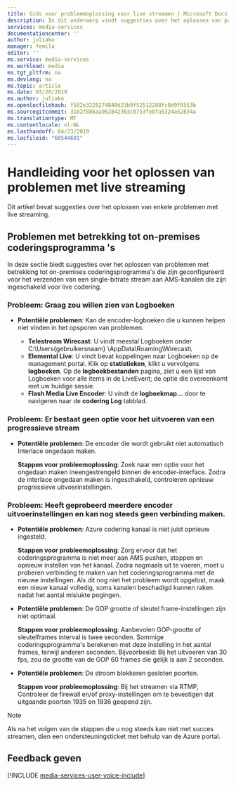 ```yaml
---
title: Gids voor probleemoplossing voor live streamen | Microsoft Docs
description: In dit onderwerp vindt suggesties over het oplossen van problemen met live streaming.
services: media-services
documentationcenter: ''
author: juliako
manager: femila
editor: ''
ms.service: media-services
ms.workload: media
ms.tgt_pltfrm: na
ms.devlang: na
ms.topic: article
ms.date: 03/20/2019
ms.author: juliako
ms.openlocfilehash: f502e3228274840d23b9f52512280fc0d9f0553b
ms.sourcegitcommit: 3102f886aa962842303c8753fe8fa5324a52834a
ms.translationtype: MT
ms.contentlocale: nl-NL
ms.lasthandoff: 04/23/2019
ms.locfileid: "60544691"
---
```

# <a name="troubleshooting-guide-for-live-streaming"></a>Handleiding voor het oplossen van problemen met live streaming  

Dit artikel bevat suggesties over het oplossen van enkele problemen met live streaming.

## <a name="issues-related-to-on-premises-encoders"></a>Problemen met betrekking tot on-premises coderingsprogramma 's
In deze sectie biedt suggesties over het oplossen van problemen met betrekking tot on-premises coderingsprogramma's die zijn geconfigureerd voor het verzenden van een single-bitrate stream aan AMS-kanalen die zijn ingeschakeld voor live codering.

### <a name="problem-would-like-to-see-logs"></a>Probleem: Graag zou willen zien van Logboeken
* **Potentiële problemen**: Kan de encoder-logboeken die u kunnen helpen niet vinden in het opsporen van problemen.
  
  * **Telestream Wirecast**: U vindt meestal Logboeken onder C:\Users\{gebruikersnaam} \AppData\Roaming\Wirecast\ 
  * **Elemental Live**: U vindt bevat koppelingen naar Logboeken op de management portal. Klik op **statistieken**, klikt u vervolgens **logboeken**. Op de **logboekbestanden** pagina, ziet u een lijst van Logboeken voor alle items in de LiveEvent; de optie die overeenkomt met uw huidige sessie. 
  * **Flash Media Live Encoder**: U vindt de **logboekmap...**  door te navigeren naar de **codering Log** tabblad.

### <a name="problem-there-is-no-option-for-outputting-a-progressive-stream"></a>Probleem: Er bestaat geen optie voor het uitvoeren van een progressieve stream
* **Potentiële problemen**: De encoder die wordt gebruikt niet automatisch Interlace ongedaan maken. 
  
    **Stappen voor probleemoplossing**: Zoek naar een optie voor het ongedaan maken ineengestrengeld binnen de encoder-interface. Zodra de interlace ongedaan maken is ingeschakeld, controleren opnieuw progressieve uitvoerinstellingen. 

### <a name="problem-tried-several-encoder-output-settings-and-still-unable-to-connect"></a>Probleem: Heeft geprobeerd meerdere encoder uitvoerinstellingen en kan nog steeds geen verbinding maken.
* **Potentiële problemen**: Azure codering kanaal is niet juist opnieuw ingesteld. 
  
    **Stappen voor probleemoplossing**: Zorg ervoor dat het coderingsprogramma is niet meer aan AMS pushen, stoppen en opnieuw instellen van het kanaal. Zodra nogmaals uit te voeren, moet u proberen verbinding te maken van het coderingsprogramma met de nieuwe instellingen. Als dit nog niet het probleem wordt opgelost, maak een nieuw kanaal volledig, soms kanalen beschadigd kunnen raken nadat het aantal mislukte pogingen.  
* **Potentiële problemen**: De GOP grootte of sleutel frame-instellingen zijn niet optimaal. 
  
    **Stappen voor probleemoplossing**: Aanbevolen GOP-grootte of sleutelframes interval is twee seconden. Sommige coderingsprogramma's berekenen met deze instelling in het aantal frames, terwijl anderen seconden. Bijvoorbeeld: Bij het uitvoeren van 30 fps, zou de grootte van de GOP 60 frames die gelijk is aan 2 seconden.  
* **Potentiële problemen**: De stroom blokkeren gesloten poorten. 
  
    **Stappen voor probleemoplossing**: Bij het streamen via RTMP, Controleer de firewall en/of proxy-instellingen om te bevestigen dat uitgaande poorten 1935 en 1936 geopend zijn. 

> [!NOTE]
> Als na het volgen van de stappen die u nog steeds kan niet met succes streamen, dien een ondersteuningsticket met behulp van de Azure portal.
> 
> 

## <a name="provide-feedback"></a>Feedback geven
[!INCLUDE [media-services-user-voice-include](../../../includes/media-services-user-voice-include.md)]

